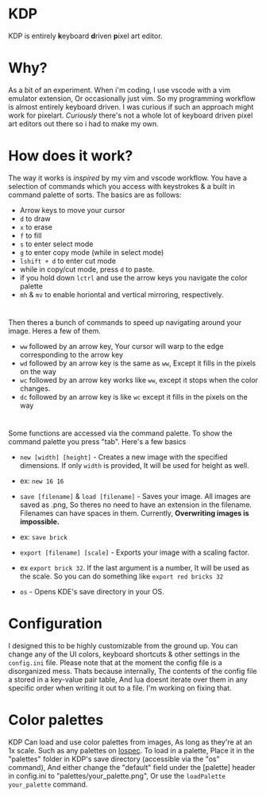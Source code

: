# KDP
KDP is entirely **k**eyboard **d**riven **p**ixel art editor.

# Why?
As a bit of an experiment. When i'm coding, I use vscode with a vim emulator extension, Or occasionally just vim. So my programming workflow is almost entirely keyboard driven. I was curious if such an approach might work for pixelart. *Curiously* there's not a whole lot of keyboard driven pixel art editors out there so i had to make my own.

# How does it work?
The way it works is *inspired* by my vim and vscode workflow. You have a selection of commands which you access with keystrokes & a built in command palette of sorts. The basics are as follows:
* Arrow keys to move your cursor
* `d` to draw
* `x` to erase
* `f` to fill
* `s` to enter select mode
* `g` to enter copy mode (while in select mode)
* `lshift + d` to enter cut mode
* while in copy/cut mode, press `d` to paste.
* if you hold down `lctrl` and use the arrow keys you navigate the color palette
* `mh` & `mv` to enable horiontal and vertical mirroring, respectively.
#
Then theres a bunch of commands to speed up navigating around your image. Heres a few of them.
* `ww` followed by an arrow key, Your cursor will warp to the edge corresponding to the arrow key
* `wd` followed by an arrow key is the same as `ww`, Except it fills in the pixels on the way
* `wc` followed by an arrow key works like `ww`, except it stops when the color changes.
* `dc` followed by an arrow key is like `wc` except it fills in the pixels on the way
#
Some functions are accessed via the command palette. To show the command palette you press "tab". Here's a few basics
* `new [width] [height]` - Creates a new image with the specified dimensions. If only `width` is provided, It will be used for height as well.
* ex: `new 16 16`

* `save [filename]` & `load [filename]` - Saves your image. All images are saved as .png, So theres no need to have an extension in the filename. Filenames can have spaces in them. Currently, **Overwriting images is impossible.**
* ex: `save brick`

* `export [filename] [scale]` - Exports your image with a scaling factor.
* ex `export brick 32`. If the last argument is a number, It will be used as the scale. So you can do something like `export red bricks 32`
* `os` - Opens KDE's save directory in your OS.

# Configuration
I designed this to be highly customizable from the ground up. You can change any of the UI colors, keyboard shortcuts & other settings in the `config.ini` file. Please note that at the moment the config file is a disorganized mess. Thats because internally, The contents of the config file a stored in a key-value pair table, And lua doesnt iterate over them in any specific order when writing it out to a file. I'm working on fixing that. 

# Color palettes
KDP Can load and use color palettes from images, As long as they're at an 1x scale. Such as any palettes on [lospec](https://lospec.com/palette-list). 
To load in a palette, Place it in the "palettes" folder in KDP's save directory (accessible via the "os" command), And either change the "default" field under the [palette] header in config.ini to "palettes/your_palette.png", Or use the `loadPalette your_palette` command.
